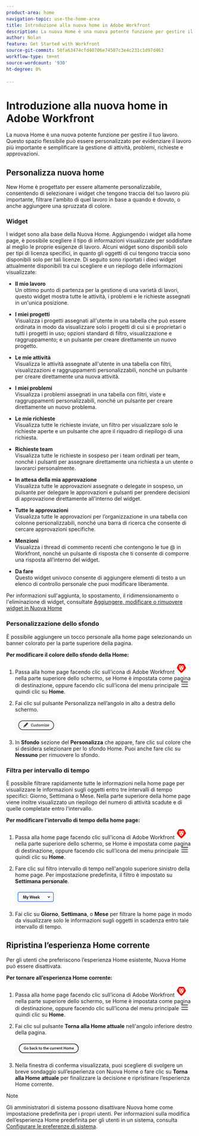 ```yaml
---
product-area: home
navigation-topic: use-the-home-area
title: Introduzione alla nuova home in Adobe Workfront
description: La nuova Home è una nuova potente funzione per gestire il tuo lavoro.
author: Nolan
feature: Get Started with Workfront
source-git-commit: 50fa63474cfd40706e74507c3e4c231c1d97d463
workflow-type: tm+mt
source-wordcount: '930'
ht-degree: 0%

---
```



# Introduzione alla nuova home in Adobe Workfront

La nuova Home è una nuova potente funzione per gestire il tuo lavoro. Questo spazio flessibile può essere personalizzato per evidenziare il lavoro più importante e semplificare la gestione di attività, problemi, richieste e approvazioni.

## Personalizza nuova home

New Home è progettato per essere altamente personalizzabile, consentendo di selezionare i widget che tengono traccia del tuo lavoro più importante, filtrare l&#39;ambito di quel lavoro in base a quando è dovuto, o anche aggiungere una spruzzata di colore.

### Widget

I widget sono alla base della Nuova Home. Aggiungendo i widget alla home page, è possibile scegliere il tipo di informazioni visualizzate per soddisfare al meglio le proprie esigenze di lavoro. Alcuni widget sono disponibili solo per tipi di licenza specifici, in quanto gli oggetti di cui tengono traccia sono disponibili solo per tali licenze. Di seguito sono riportati i dieci widget attualmente disponibili tra cui scegliere e un riepilogo delle informazioni visualizzate:

* **Il mio lavoro**\
    Un ottimo punto di partenza per la gestione di una varietà di lavori, questo widget mostra tutte le attività, i problemi e le richieste assegnati in un&#39;unica posizione.

* **I miei progetti**\
    Visualizza i progetti assegnati all&#39;utente in una tabella che può essere ordinata in modo da visualizzare solo i progetti di cui si è proprietari o tutti i progetti in uso; opzioni standard di filtro, visualizzazione e raggruppamento; e un pulsante per creare direttamente un nuovo progetto.

* **Le mie attività**\
    Visualizza le attività assegnate all&#39;utente in una tabella con filtri, visualizzazioni e raggruppamenti personalizzabili, nonché un pulsante per creare direttamente una nuova attività.

* **I miei problemi**\
    Visualizza i problemi assegnati in una tabella con filtri, viste e raggruppamenti personalizzabili, nonché un pulsante per creare direttamente un nuovo problema.

* **Le mie richieste**\
    Visualizza tutte le richieste inviate, un filtro per visualizzare solo le richieste aperte e un pulsante che apre il riquadro di riepilogo di una richiesta.

* **Richieste team**\
    Visualizza tutte le richieste in sospeso per i team ordinati per team, nonché i pulsanti per assegnare direttamente una richiesta a un utente o lavorarci personalmente.

* **In attesa della mia approvazione**\
    Visualizza tutte le approvazioni assegnate o delegate in sospeso, un pulsante per delegare le approvazioni e pulsanti per prendere decisioni di approvazione direttamente all&#39;interno del widget.

* **Tutte le approvazioni**\
    Visualizza tutte le approvazioni per l’organizzazione in una tabella con colonne personalizzabili, nonché una barra di ricerca che consente di cercare approvazioni specifiche.

* **Menzioni**\
    Visualizza i thread di commento recenti che contengono le tue @ in Workfront, nonché un pulsante di risposta che ti consente di comporre una risposta all’interno del widget.

* **Da fare**\
    Questo widget univoco consente di aggiungere elementi di testo a un elenco di controllo personale che puoi modificare liberamente.

Per informazioni sull&#39;aggiunta, lo spostamento, il ridimensionamento o l&#39;eliminazione di widget, consultate [Aggiungere, modificare o rimuovere widget in Nuova Home](/help/quicksilver/workfront-basics/using-home/new-home/add-edit-remove-widgets-in-new-home.md)

### Personalizzazione dello sfondo

È possibile aggiungere un tocco personale alla home page selezionando un banner colorato per la parte superiore della pagina.

**Per modificare il colore dello sfondo della Home:**

1. Passa alla home page facendo clic sull’icona di Adobe Workfront ![Icona Adobe Workfront](../new-home/assets/home-icon-30x29.png) nella parte superiore dello schermo, se Home è impostata come pagina di destinazione, oppure facendo clic sull’icona del menu principale ![Icona menu principale](../new-home/assets/main-menu-icon-left-nav.png) quindi clic su **Home**.

1. Fai clic sul pulsante Personalizza nell’angolo in alto a destra dello schermo.

   ![Pulsante Personalizza](../new-home/assets/customize-button.png)

1. In **Sfondo** sezione del **Personalizza** che appare, fare clic sul colore che si desidera selezionare per lo sfondo Home. Puoi anche fare clic su **Nessuno** per rimuovere lo sfondo.

### Filtra per intervallo di tempo

È possibile filtrare rapidamente tutte le informazioni nella home page per visualizzare le informazioni sugli oggetti entro tre intervalli di tempo specifici: Giorno, Settimana o Mese. Nella parte superiore della home page viene inoltre visualizzato un riepilogo del numero di attività scadute e di quelle completate entro l&#39;intervallo.

**Per modificare l&#39;intervallo di tempo della home page:**

1. Passa alla home page facendo clic sull’icona di Adobe Workfront ![Icona Adobe Workfront](../new-home/assets/home-icon-30x29.png) nella parte superiore dello schermo, se Home è impostata come pagina di destinazione, oppure facendo clic sull’icona del menu principale ![Icona menu principale](../new-home/assets/main-menu-icon-left-nav.png) quindi clic su **Home**.

1. Fare clic sul filtro intervallo di tempo nell&#39;angolo superiore sinistro della home page. Per impostazione predefinita, il filtro è impostato su **Settimana personale**.

   ![Menu a discesa del filtro dell’intervallo di tempo](../new-home/assets/time-range-filter-dropdown-home.png)

1. Fai clic su **Giorno**, **Settimana**, o **Mese** per filtrare la home page in modo da visualizzare solo le informazioni sugli oggetti in scadenza entro tale intervallo di tempo.

## Ripristina l’esperienza Home corrente

Per gli utenti che preferiscono l’esperienza Home esistente, Nuova Home può essere disattivata.


**Per tornare all’esperienza Home corrente:**

1. Passa alla home page facendo clic sull’icona di Adobe Workfront ![Icona Adobe Workfront](../new-home/assets/home-icon-30x29.png) nella parte superiore dello schermo, se Home è impostata come pagina di destinazione, oppure facendo clic sull’icona del menu principale ![Icona menu principale](../new-home/assets/main-menu-icon-left-nav.png) quindi clic su **Home**.

1. Fai clic sul pulsante **Torna alla Home attuale** nell&#39;angolo inferiore destro della pagina.

   ![Pulsante Torna alla pagina iniziale corrente](../new-home/assets/go-back-to-current-home-button.png)

1. Nella finestra di conferma visualizzata, puoi scegliere di svolgere un breve sondaggio sull’esperienza con Nuova Home o fare clic su **Torna alla Home attuale** per finalizzare la decisione e ripristinare l’esperienza Home corrente.

>[!NOTE]
>
> Gli amministratori di sistema possono disattivare Nuova home come impostazione predefinita per i propri utenti. Per informazioni sulla modifica dell’esperienza Home predefinita per gli utenti in un sistema, consulta [Configurare le preferenze di sistema](/help/quicksilver/administration-and-setup/manage-workfront/security/configure-security-preferences.md).
